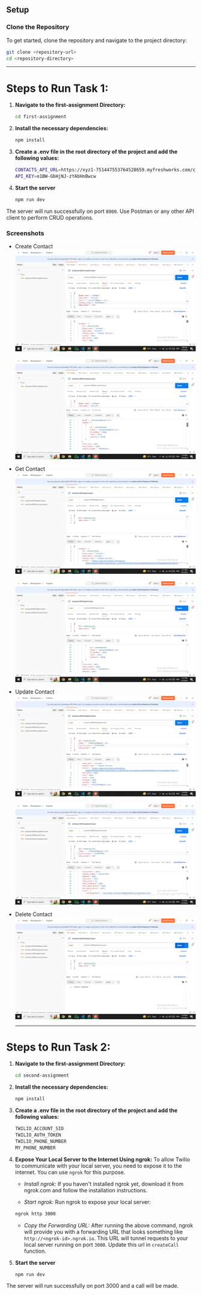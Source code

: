## Setup

### Clone the Repository

To get started, clone the repository and navigate to the project directory:

  ```sh
  git clone <repository-url>
  cd <repository-directory>
  ```
---
# Steps to Run Task 1:

1. **Navigate to the first-assignment Directory:**
    ```sh
    cd first-assignment
    ```
2. **Install the necessary dependencies:**
    ```sh
    npm install
    ```
3.  **Create a .env file in the root directory of the project and add the following values:**
     ```sh
     CONTACTS_API_URL=https://xyz1-751447553764528659.myfreshworks.com/crm/sales/api/contacts
     API_KEY=o1BW-GbHjNJ-zYAbHnBwcw
     ```
4. **Start the server**
    ```sh
    npm run dev
    ```
The server will run successfully on port `8000`. Use Postman or any other API client to perform CRUD operations.

### Screenshots

- Create Contact
  ![](https://github.com/VibhashDwivedi/Interactly-Assignment/blob/main/Screenshots/Screenshot%20(321).png?raw=true)
  
  ![](https://github.com/VibhashDwivedi/Interactly-Assignment/blob/main/Screenshots/Screenshot%20(322).png?raw=true)

- Get Contact
  ![](https://github.com/VibhashDwivedi/Interactly-Assignment/blob/main/Screenshots/Screenshot%20(323).png?raw=true)

  ![](https://github.com/VibhashDwivedi/Interactly-Assignment/blob/main/Screenshots/Screenshot%20(324).png?raw=true)

- Update Contact
  ![](https://github.com/VibhashDwivedi/Interactly-Assignment/blob/main/Screenshots/Screenshot%20(325).png?raw=true)

  ![](https://github.com/VibhashDwivedi/Interactly-Assignment/blob/main/Screenshots/Screenshot%20(326).png?raw=true)

- Delete Contact
  ![](https://github.com/VibhashDwivedi/Interactly-Assignment/blob/main/Screenshots/Screenshot%20(327).png?raw=true)

  ---
  

# Steps to Run Task 2:

1. **Navigate to the first-assignment Directory:**
    ```sh
    cd second-assignment
    ```
2. **Install the necessary dependencies:**
    ```sh
    npm install
    ```
3.  **Create a .env file in the root directory of the project and add the following values:**
     ```sh
     TWILIO_ACCOUNT_SID
     TWILIO_AUTH_TOKEN
     TWILIO_PHONE_NUMBER
     MY_PHONE_NUMBER
     ```

4. **Expose Your Local Server to the Internet Using ngrok:**
   To allow Twilio to communicate with your local server, you need to expose it to the internet. You can use `ngrok` for this purpose.

    - *Install ngrok:* 
    If you haven't installed ngrok yet, download it from ngrok.com and follow the installation instructions.

    - *Start ngrok:*
    Run ngrok to expose your local server:
    ```sh
    ngrok http 3000
    ```

    - *Copy the Forwarding URL:*
     After running the above command, ngrok will provide you with a forwarding URL that looks something like `http://<ngrok-id>.ngrok.io`. This URL will tunnel requests to your local server running on port `3000`. Update this url in `createCall` function.

5. **Start the server**
    ```sh
    npm run dev
    ```
The server will run successfully on port 3000 and a call will be made.
